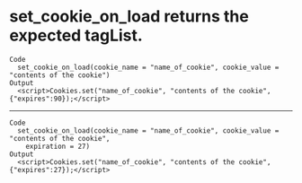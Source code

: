 # set_cookie_on_load returns the expected tagList.

    Code
      set_cookie_on_load(cookie_name = "name_of_cookie", cookie_value = "contents of the cookie")
    Output
      <script>Cookies.set("name_of_cookie", "contents of the cookie", {"expires":90});</script>

---

    Code
      set_cookie_on_load(cookie_name = "name_of_cookie", cookie_value = "contents of the cookie",
        expiration = 27)
    Output
      <script>Cookies.set("name_of_cookie", "contents of the cookie", {"expires":27});</script>

